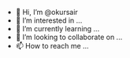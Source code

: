 - 👋 Hi, I’m @okursair
- 👀 I’m interested in ...
- 🌱 I’m currently learning ...
- 💞️ I’m looking to collaborate on ...
- 📫 How to reach me ...

<!---
okursair/okursair is a ✨ special ✨ repository because its `README.md` (this file) appears on your GitHub profile.
You can click the Preview link to take a look at your changes.
--->
